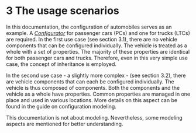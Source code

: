 # 3 The usage scenarios

In this documentation, the configuration of automobiles serves as an example. A [*Configurator*](/glossary/#configurator)
for passenger cars (PCs) and one for trucks (LTCs) are required.
In the first use case (see section 3.1), there are no vehicle components that can be configured
individually. The vehicle is treated as a whole with a set of properties.
The majority of these properties are identical for both passenger cars and trucks.
Therefore, even in this very simple use case, the concept of inheritance is employed.

In the second use case - a slightly more complex -  (see section 3.2), there are vehicle components
that can each be configured individually. The vehicle is thus composed of components.
Both the components and the vehicle as a whole have properties.
Common properties are managed in one place and used in various locations.
More details on this aspect can be found in the guide on configuration modeling.

This documentation is not about modeling. Nevertheless, some modeling aspects are mentioned
for better understanding.







